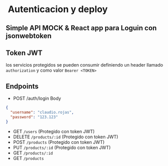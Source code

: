 #  Autenticacion y deploy

## Simple API MOCK & React app para Loguin con jsonwebtoken

## Token JWT

los servicios protegidos se pueden consumir definiendo un header llamado `authorization`
y como valor `Bearer <TOKEN>`

## Endpoints

- POST /auth/login
Body

```json
{
  "username": "claudio.rojas",
  "password": "123.123"
}
```

- GET `/users` (Protegido con token JWT)
- DELETE `/products/:id` (Protegido con token JWT)
- POST `/products` (Protegido con token JWT)
- PUT `/products/:id` (Protegido con token JWT)
- GET `/products/:id`
- GET `/products`


